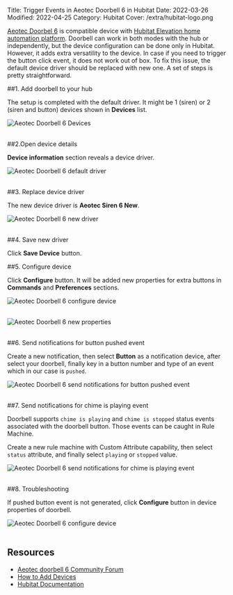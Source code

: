 Title: Trigger Events in Aeotec Doorbell 6 in Hubitat
Date: 2022-03-26
Modified: 2022-04-25
Category: Hubitat
Cover: /extra/hubitat-logo.png

[Aeotec Doorbel 6](https://aeotec.com/z-wave-doorbell/) is compatible device with [Hubitat Elevation home automation platform](https://hubitat.com/). Doorbell can work in both modes with the hub or independently, but the device configuration can be done only in Hubitat. However, it adds extra versatility to the device. In case if you need to trigger the button click event, it does not work out of box. To fix this issue, the default device driver should be replaced with new one. A set of steps is pretty straightforward.

##1. Add doorbell to your hub

The setup is completed with the default driver. It might be 1 (siren) or 2 (siren and button) devices shown in **Devices** list.

![Aeotec Doorbell 6 Devices]({static}/images/trigger_events-aeotec-doorbell6-hubitat/aeotec-doorbell6-drivers.jpg)</br></br>

##2.Open device details 

**Device information** section reveals a device driver.

![Aeotec Doorbell 6 default driver]({static}/images/trigger_events-aeotec-doorbell6-hubitat/aeotec-doorbell6-defailt-driver.jpg)</br></br>

##3. Replace device driver

The new device driver is **Aeotec Siren 6 New**.

![Aeotec Doorbell 6 new driver]({static}/images/trigger_events-aeotec-doorbell6-hubitat/aeotec-doorbell6-new-driver.jpg)</br></br>

##4. Save new driver

Click **Save Device** button.

##5. Configure device

Click **Configure** button. It will be added new properties for extra buttons in **Commands** and **Preferences** sections.

![Aeotec Doorbell 6 configure device]({static}/images/trigger_events-aeotec-doorbell6-hubitat/aeotec-doorbell6-configure-device.jpg)</br></br>

![Aeotec Doorbell 6 new properties]({static}/images/trigger_events-aeotec-doorbell6-hubitat/aeotec-doorbell6-new-properties.jpg)</br></br>

##6. Send notifications for button pushed event

Create a new notification, then select **Button** as a notification device, after select your doorbell, finally key in a button number and type of an event which in our case is `pushed`.

![Aeotec Doorbell 6 send notifications for button pushed event]({static}/images/trigger_events-aeotec-doorbell6-hubitat/aeotec-doorbell6-button-pushed-notification.jpg)</br></br>

##7. Send notifications for chime is playing event

Doorbell supports `chime is playing` and `chime is stopped` status events associated with the doorbell button. Those events can be caught in Rule Machine.

Create a new rule machine with Custom Attribute capability, then select `status` attribute, and finally select `playing` or `stopped` value.

![Aeotec Doorbell 6 send notifications for chime is playing event]({static}/images/trigger_events-aeotec-doorbell6-hubitat/aeotec-doorbell6-select-trigger-events.jpg)</br></br>

##8. Troubleshooting

If pushed button event is not generated, click **Configure** button in device properties of doorbell.

![Aeotec Doorbell 6 configure device]({static}/images/trigger_events-aeotec-doorbell6-hubitat/aeotec-doorbell6-configure-device.jpg)</br></br>

## Resources
* [Aeotec doorbell 6 Community Forum](https://community.hubitat.com/t/aeotec-doorbell-6/50006)
* [How to Add Devices](https://youtu.be/vzUlxJzeeTc)
* [Hubitat Documentation](https://docs.hubitat.com)

